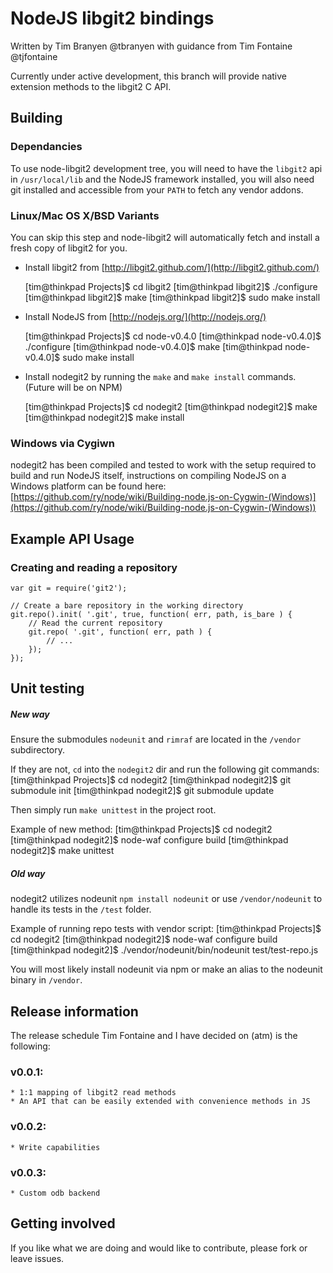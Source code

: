 NodeJS libgit2 bindings
=======================

Written by Tim Branyen @tbranyen 
with guidance from Tim Fontaine @tjfontaine

Currently under active development, this branch will provide native extension methods to the libgit2 C API.

Building
--------

### Dependancies ###
To use node-libgit2 development tree, you will need to have the `libgit2` api in `/usr/local/lib` and the NodeJS
framework installed, you will also need git installed and accessible from your `PATH` to fetch any vendor addons.

### Linux/Mac OS X/BSD Variants ###
You can skip this step and node-libgit2 will automatically fetch and install a fresh copy of libgit2 for you.

* Install libgit2 from [http://libgit2.github.com/](http://libgit2.github.com/) 

    [tim@thinkpad Projects]$ cd libgit2
    [tim@thinkpad libgit2]$ ./configure
    [tim@thinkpad libgit2]$ make 
    [tim@thinkpad libgit2]$ sudo make install

* Install NodeJS from [http://nodejs.org/](http://nodejs.org/)

    [tim@thinkpad Projects]$ cd node-v0.4.0
    [tim@thinkpad node-v0.4.0]$ ./configure
    [tim@thinkpad node-v0.4.0]$ make 
    [tim@thinkpad node-v0.4.0]$ sudo make install

* Install nodegit2 by running the `make` and `make install` commands.  (Future will be on NPM)

    [tim@thinkpad Projects]$ cd nodegit2
    [tim@thinkpad nodegit2]$ make
    [tim@thinkpad nodegit2]$ make install

### Windows via Cygiwn ###

nodegit2 has been compiled and tested to work with the setup required to build and run NodeJS itself, instructions on compiling NodeJS
on a Windows platform can be found here:
[https://github.com/ry/node/wiki/Building-node.js-on-Cygwin-(Windows)](https://github.com/ry/node/wiki/Building-node.js-on-Cygwin-(Windows))

Example API Usage
-----------------

### Creating and reading a repository ###

    var git = require('git2');
    
    // Create a bare repository in the working directory
    git.repo().init( '.git', true, function( err, path, is_bare ) {
        // Read the current repository
        git.repo( '.git', function( err, path ) {
            // ...
        });
    });


Unit testing
------------

##### New way #####
Ensure the submodules `nodeunit` and `rimraf` are located in the `/vendor` subdirectory.

If they are not, `cd` into the `nodegit2` dir and run the following git commands:
    [tim@thinkpad Projects]$ cd nodegit2
    [tim@thinkpad nodegit2]$ git submodule init
    [tim@thinkpad nodegit2]$ git submodule update 

Then simply run `make unittest` in the project root.

Example of new method:
    [tim@thinkpad Projects]$ cd nodegit2
    [tim@thinkpad nodegit2]$ node-waf configure build
    [tim@thinkpad nodegit2]$ make unittest 

##### Old way #####
nodegit2 utilizes nodeunit `npm install nodeunit` or use `/vendor/nodeunit` to handle its tests in the
`/test` folder.

Example of running repo tests with vendor script:
    [tim@thinkpad Projects]$ cd nodegit2
    [tim@thinkpad nodegit2]$ node-waf configure build
    [tim@thinkpad nodegit2]$ ./vendor/nodeunit/bin/nodeunit test/test-repo.js 

You will most likely install nodeunit via npm or make an alias to the nodeunit binary in `/vendor`.

Release information
-------------------

The release schedule Tim Fontaine and I have decided on (atm) is the following:

### v0.0.1: ###
    * 1:1 mapping of libgit2 read methods
    * An API that can be easily extended with convenience methods in JS

### v0.0.2: ###
    * Write capabilities

### v0.0.3: ###
    * Custom odb backend

Getting involved
----------------

If you like what we are doing and would like to contribute, please fork or leave issues.
